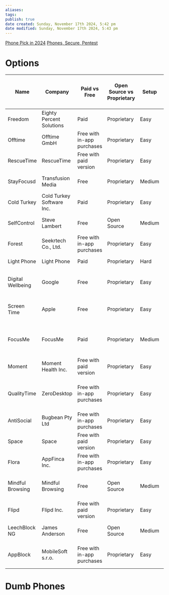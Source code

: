 ```yaml
---
aliases: 
tags: 
publish: true
date created: Sunday, November 17th 2024, 5:42 pm
date modified: Sunday, November 17th 2024, 5:43 pm
---
```


[Phone Pick in 2024](../../📁%2001%20-%20Projects/Phone%20Pick%20in%202024/Phone%20Pick%20in%202024.md)
[Phones, Secure, Pentest](../../🕸️%20UNSTRUCTURED/Phones,%20Secure,%20Pentest/Phones,%20Secure,%20Pentest.md)

# Options

|Name|Company|Paid vs Free|Open Source vs Proprietary|Setup|Difficulty to Setup|How Hard It Is to Get Used to|Integrates Well with Most Applications|Categories of Apps It Can Use|Category of How It Reduces Addiction|
|---|---|---|---|---|---|---|---|---|---|
|Freedom|Eighty Percent Solutions|Paid|Proprietary|Easy|Low|Medium|Yes|All app categories|App Blocking|
|Offtime|Offtime GmbH|Free with in-app purchases|Proprietary|Easy|Low|Medium|Yes|All app categories|App Limiting, Tracking|
|RescueTime|RescueTime|Free with paid version|Proprietary|Easy|Low|Low|Yes|All app categories|Time Tracking|
|StayFocusd|Transfusion Media|Free|Proprietary|Medium|Medium|Medium|Yes (Browser based)|Web applications|Site Blocking|
|Cold Turkey|Cold Turkey Software Inc.|Paid|Proprietary|Easy|Low|Medium|Yes|All app categories|App Blocking|
|SelfControl|Steve Lambert|Free|Open Source|Medium|Medium|High|Yes (Mac only)|All app categories|Site and App Blocking|
|Forest|Seekrtech Co., Ltd.|Free with in-app purchases|Proprietary|Easy|Low|Low|Yes|All app categories|Focus Enhancer|
|Light Phone|Light Phone|Paid|Proprietary|Hard|High|High|No|Only core functions|Dumb Phone|
|Digital Wellbeing|Google|Free|Proprietary|Easy|Low|Low|Yes (Android only)|All app categories|Time Tracking, App Limiting|
|Screen Time|Apple|Free|Proprietary|Easy|Low|Low|Yes (iOS only)|All app categories|Time Tracking, App Limiting|
|FocusMe|FocusMe|Paid|Proprietary|Medium|Medium|Medium|Yes|All app categories|App and Site Blocking, Time Tracking|
|Moment|Moment Health Inc.|Free with paid version|Proprietary|Easy|Low|Low|Yes|All app categories|Screen Time Tracking|
|QualityTime|ZeroDesktop|Free with in-app purchases|Proprietary|Easy|Low|Low|Yes|All app categories|Screen Time Tracking, App Usage Analytics|
|AntiSocial|Bugbean Pty Ltd|Free with in-app purchases|Proprietary|Easy|Low|Low|Yes|All app categories|App Usage Analytics|
|Space|Space|Free with paid version|Proprietary|Easy|Low|Low|Yes|All app categories|Focus Enhancer|
|Flora|AppFinca Inc.|Free with in-app purchases|Proprietary|Easy|Low|Low|Yes|All app categories|Focus Enhancer|
|Mindful Browsing|Mindful Browsing|Free|Open Source|Medium|Medium|Low|Yes (Browser based)|Web applications|Site Blocking, Mindfulness Reminder|
|Flipd|Flipd Inc.|Free with paid version|Proprietary|Easy|Low|Low|Yes|All app categories|Focus Enhancer|
|LeechBlock NG|James Anderson|Free|Open Source|Medium|Medium|Medium|Yes (Browser based)|Web applications|Site Blocking|
|AppBlock|MobileSoft s.r.o.|Free with in-app purchases|Proprietary|Easy|Low|Low|Yes|All app categories|App Blocking, Time Tracking|

# Dumb Phones